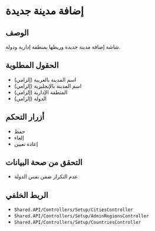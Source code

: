# إضافة مدينة جديدة

## الوصف
شاشة إضافة مدينة جديدة وربطها بمنطقة إدارية ودولة.

## الحقول المطلوبة
- اسم المدينة بالعربية (إلزامي)
- اسم المدينة بالإنجليزية (إلزامي)
- المنطقة الإدارية (إلزامي)
- الدولة (إلزامي)

## أزرار التحكم
- حفظ
- إلغاء
- إعادة تعيين

## التحقق من صحة البيانات
- عدم التكرار ضمن نفس الدولة

## الربط الخلفي
- `Shared.API/Controllers/Setup/CitiesController`
- `Shared.API/Controllers/Setup/AdminRegionsController`
- `Shared.API/Controllers/Setup/CountriesController`
